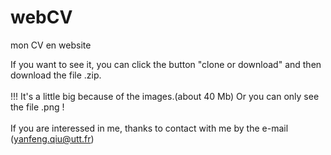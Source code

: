 # webCV
mon CV en website

If you want to see it, you can click the button "clone or download" and then download the file .zip.</br></br>
!!!  It's a little big because of the images.(about 40 Mb) Or you can only see the file .png ! </br></br>
If you are interessed in me, thanks to contact with me by the e-mail (yanfeng.qiu@utt.fr)
